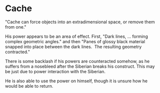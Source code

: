 # Cache
"Cache can force objects into an extradimensional space, or remove them from one."

His power appears to be an area of effect. First, "Dark lines, ... forming complex geometric angles." and then "Panes of glossy black material snapped into place between the dark lines.  The resulting geometry contracted."

There is some backlash if his powers are counteracted somehow, as he suffers from a nosebleed after the Siberian breaks his construct. This may be just due to power interaction with the Siberian.

He is also able to use the power on himself, though it is unsure how he would be able to return.
